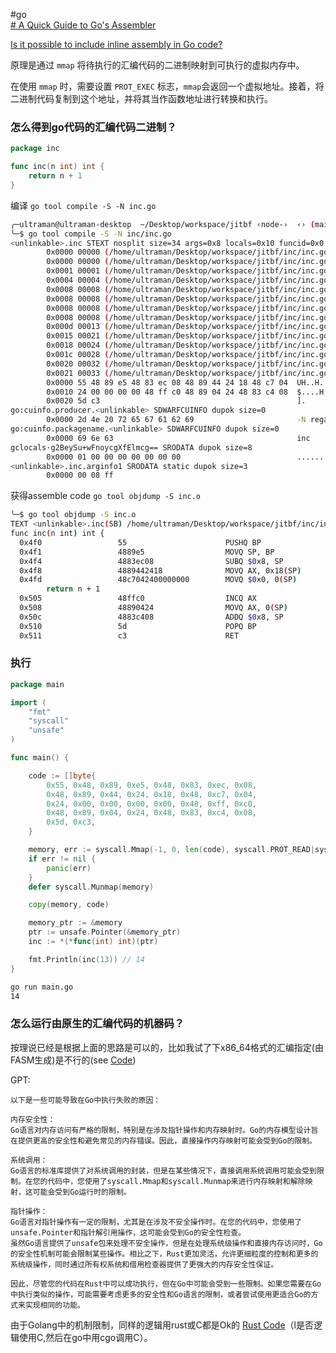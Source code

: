
#go  
[# A Quick Guide to Go's Assembler](https://go.dev/doc/asm)

[Is it possible to include inline assembly in Go code?](https://stackoverflow.com/questions/2951028/is-it-possible-to-include-inline-assembly-in-go-code)

原理是通过 `mmap` 将待执行的汇编代码的二进制映射到可执行的虚拟内存中。

在使用 `mmap` 时，需要设置 `PROT_EXEC` 标志，`mmap`会返回一个虚拟地址。接着，将二进制代码复制到这个地址，并将其当作函数地址进行转换和执行。

### 怎么得到go代码的汇编代码二进制？

```go
package inc

func inc(n int) int {
	return n + 1
}
```

编译 `go tool compile -S -N inc.go `

```sh
╭─ultraman@ultraman-desktop  ~/Desktop/workspace/jitbf ‹node-›  ‹› (main*) 
╰─$ go tool compile -S -N inc/inc.go
<unlinkable>.inc STEXT nosplit size=34 args=0x8 locals=0x10 funcid=0x0 align=0x0
        0x0000 00000 (/home/ultraman/Desktop/workspace/jitbf/inc/inc.go:3)      TEXT    <unlinkable>.inc(SB), NOSPLIT|ABIInternal, $16-8
        0x0000 00000 (/home/ultraman/Desktop/workspace/jitbf/inc/inc.go:3)      PUSHQ   BP
        0x0001 00001 (/home/ultraman/Desktop/workspace/jitbf/inc/inc.go:3)      MOVQ    SP, BP
        0x0004 00004 (/home/ultraman/Desktop/workspace/jitbf/inc/inc.go:3)      SUBQ    $8, SP
        0x0008 00008 (/home/ultraman/Desktop/workspace/jitbf/inc/inc.go:3)      FUNCDATA        $0, gclocals·g2BeySu+wFnoycgXfElmcg==(SB)
        0x0008 00008 (/home/ultraman/Desktop/workspace/jitbf/inc/inc.go:3)      FUNCDATA        $1, gclocals·g2BeySu+wFnoycgXfElmcg==(SB)
        0x0008 00008 (/home/ultraman/Desktop/workspace/jitbf/inc/inc.go:3)      FUNCDATA        $5, <unlinkable>.inc.arginfo1(SB)
        0x0008 00008 (/home/ultraman/Desktop/workspace/jitbf/inc/inc.go:3)      MOVQ    AX, <unlinkable>.n+24(SP)
        0x000d 00013 (/home/ultraman/Desktop/workspace/jitbf/inc/inc.go:3)      MOVQ    $0, <unlinkable>.~r0(SP)
        0x0015 00021 (/home/ultraman/Desktop/workspace/jitbf/inc/inc.go:4)      INCQ    AX
        0x0018 00024 (/home/ultraman/Desktop/workspace/jitbf/inc/inc.go:4)      MOVQ    AX, <unlinkable>.~r0(SP)
        0x001c 00028 (/home/ultraman/Desktop/workspace/jitbf/inc/inc.go:4)      ADDQ    $8, SP
        0x0020 00032 (/home/ultraman/Desktop/workspace/jitbf/inc/inc.go:4)      POPQ    BP
        0x0021 00033 (/home/ultraman/Desktop/workspace/jitbf/inc/inc.go:4)      RET
        0x0000 55 48 89 e5 48 83 ec 08 48 89 44 24 18 48 c7 04  UH..H...H.D$.H..
        0x0010 24 00 00 00 00 48 ff c0 48 89 04 24 48 83 c4 08  $....H..H..$H...
        0x0020 5d c3                                            ].
go:cuinfo.producer.<unlinkable> SDWARFCUINFO dupok size=0
        0x0000 2d 4e 20 72 65 67 61 62 69                       -N regabi
go:cuinfo.packagename.<unlinkable> SDWARFCUINFO dupok size=0
        0x0000 69 6e 63                                         inc
gclocals·g2BeySu+wFnoycgXfElmcg== SRODATA dupok size=8
        0x0000 01 00 00 00 00 00 00 00                          ........
<unlinkable>.inc.arginfo1 SRODATA static dupok size=3
        0x0000 00 08 ff 
```

获得assemble code `go tool objdump -S inc.o`

```sh
╰─$ go tool objdump -S inc.o        
TEXT <unlinkable>.inc(SB) /home/ultraman/Desktop/workspace/jitbf/inc/inc.go
func inc(n int) int {
  0x4f0                 55                      PUSHQ BP
  0x4f1                 4889e5                  MOVQ SP, BP
  0x4f4                 4883ec08                SUBQ $0x8, SP
  0x4f8                 4889442418              MOVQ AX, 0x18(SP)
  0x4fd                 48c7042400000000        MOVQ $0x0, 0(SP)
        return n + 1
  0x505                 48ffc0                  INCQ AX
  0x508                 48890424                MOVQ AX, 0(SP)
  0x50c                 4883c408                ADDQ $0x8, SP
  0x510                 5d                      POPQ BP
  0x511                 c3                      RET
```

### 执行

```go
package main

import (
	"fmt"
	"syscall"
	"unsafe"
)

func main() {

	code := []byte{
		0x55, 0x48, 0x89, 0xe5, 0x48, 0x83, 0xec, 0x08,
		0x48, 0x89, 0x44, 0x24, 0x18, 0x48, 0xc7, 0x04,
		0x24, 0x00, 0x00, 0x00, 0x00, 0x48, 0xff, 0xc0,
		0x48, 0x89, 0x04, 0x24, 0x48, 0x83, 0xc4, 0x08,
		0x5d, 0xc3,
	}

	memory, err := syscall.Mmap(-1, 0, len(code), syscall.PROT_READ|syscall.PROT_WRITE|syscall.PROT_EXEC, syscall.MAP_ANON|syscall.MAP_PRIVATE)
	if err != nil {
		panic(err)
	}
	defer syscall.Munmap(memory)

	copy(memory, code)

	memory_ptr := &memory
	ptr := unsafe.Pointer(&memory_ptr)
	inc := *(*func(int) int)(ptr)

	fmt.Println(inc(13)) // 14
}

```

```sh
go run main.go                                                             
14
```

### 怎么运行由原生的汇编代码的机器码？

按理说已经是根据上面的思路是可以的，比如我试了下x86_64格式的汇编指定(由FASM生成)是不行的(see [Code](https://github.com/Ysoding/jitbf/blob/main/runbin/main.go))

GPT:

```shell
以下是一些可能导致在Go中执行失败的原因：

内存安全性：
Go语言对内存访问有严格的限制，特别是在涉及指针操作和内存映射时。Go的内存模型设计旨在提供更高的安全性和避免常见的内存错误。因此，直接操作内存映射可能会受到Go的限制。

系统调用：
Go语言的标准库提供了对系统调用的封装，但是在某些情况下，直接调用系统调用可能会受到限制。在您的代码中，您使用了syscall.Mmap和syscall.Munmap来进行内存映射和解除映射，这可能会受到Go运行时的限制。

指针操作：
Go语言对指针操作有一定的限制，尤其是在涉及不安全操作时。在您的代码中，您使用了unsafe.Pointer和指针解引用操作，这可能会受到Go的安全性检查。
虽然Go语言提供了unsafe包来处理不安全操作，但是在处理系统级操作和直接内存访问时，Go的安全性机制可能会限制某些操作。相比之下，Rust更加灵活，允许更细粒度的控制和更多的系统级操作，同时通过所有权系统和借用检查器提供了更强大的内存安全性保证。

因此，尽管您的代码在Rust中可以成功执行，但在Go中可能会受到一些限制。如果您需要在Go中执行类似的操作，可能需要考虑更多的安全性和Go语言的限制，或者尝试使用更适合Go的方式来实现相同的功能。
```

由于Golang中的机制限制，同样的逻辑用rust或C都是Ok的 [Rust Code](https://github.com/Ysoding/jitbf/blob/main/runbin/rb/src/main.rs)（l是否逻辑使用C,然后在go中用cgo调用C）。